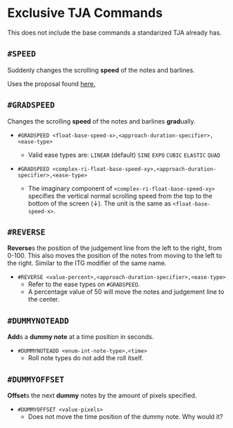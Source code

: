 # Exclusive TJA Commands

This does not include the base commands a standarized TJA already has.

## `#SPEED`

Suddenly changes the scrolling **speed** of the notes and barlines.

Uses the proposal found [here.](https://iepiweidieng.github.io/TJAPlayer3/tja/#proposal-iid-speed)

## `#GRADSPEED`

Changes the scrolling **speed** of the notes and barlines **grad**ually.

- `#GRADSPEED <float-base-speed-x>,<approach-duration-specifier>,<ease-type>`
   - Valid ease types are:
       `LINEAR` (default)
       `SINE`
       `EXPO`
       `CUBIC`
       `ELASTIC`
       `QUAD`

- `#GRADSPEED <complex-ri-float-base-speed-xy>,<approach-duration-specifier>,<ease-type>`
   - The imaginary component of `<complex-ri-float-base-speed-xy>` specifies the vertical normal scrolling speed from the top to the bottom of the screen (↓). The unit is the same as `<float-base-speed-x>`.

## `#REVERSE`

**Reverse**s the position of the judgement line from the left to the right, from 0-100.
This also moves the position of the notes from moving to the left to the right. Similar to the ITG modifier of the same name.

- `#REVERSE <value-percent>,<approach-duration-specifier>,<ease-type>`
   - Refer to the ease types on `#GRADSPEED`.
   - A percentage value of 50 will move the notes and judgement line to the center.

## `#DUMMYNOTEADD`

**Add**s a **dummy note** at a time position in seconds.

- `#DUMMYNOTEADD <enum-int-note-type>,<time>`
   - Roll note types do not add the roll itself.

## `#DUMMYOFFSET`

**Offset**s the next **dummy** notes by the amount of pixels specified.

- `#DUMMYOFFSET <value-pixels>`
   - Does not move the time position of the dummy note. Why would it?